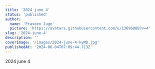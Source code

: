 ```yaml
---
title: '2024 june 4'
status: 'published'
author:
  name: 'Praveen Juge'
  picture: 'https://avatars.githubusercontent.com/u/13696888?v=4'
slug: '2024-june-4'
description: ''
coverImage: '/images/2024-june-4-kyMD.jpg'
publishedAt: '2024-06-04T07:09:44.713Z'
---
```


2024 june 4